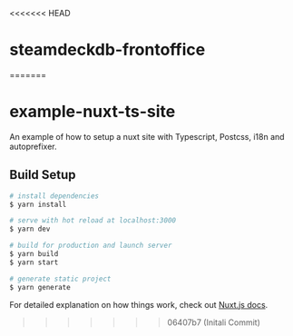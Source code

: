 <<<<<<< HEAD
# steamdeckdb-frontoffice
=======
# example-nuxt-ts-site
An example of how to setup a nuxt site with Typescript, Postcss, i18n and autoprefixer.

## Build Setup

```bash
# install dependencies
$ yarn install

# serve with hot reload at localhost:3000
$ yarn dev

# build for production and launch server
$ yarn build
$ yarn start

# generate static project
$ yarn generate
```

For detailed explanation on how things work, check out [Nuxt.js docs](https://nuxtjs.org).
>>>>>>> 06407b7 (Initali Commit)
